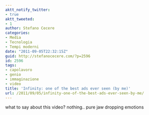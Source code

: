 ```yaml
---
aktt_notify_twitter:
- true
aktt_tweeted:
- 1
author: Stefano Cecere
categories:
- Media
- Tecnologia
- Tempi moderni
date: "2011-09-05T22:32:15Z"
guid: http://stefanocecere.com/?p=2596
id: 2596
tags:
- capolavoro
- genio
- immaginazione
- video
title: 'Infinity: one of the best ads ever seen (by me)'
url: /2011/09/05/infinity-one-of-the-best-ads-ever-seen-by-me/
---
```


what to say about this video? nothing.. pure jaw dropping emotions